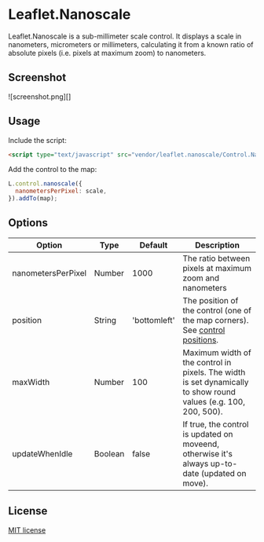 Leaflet.Nanoscale
=================

Leaflet.Nanoscale is a sub-millimeter scale control. It displays a scale in nanometers, micrometers or millimeters, calculating it from a known ratio of absolute pixels (i.e. pixels at maximum zoom) to nanometers.

Screenshot
----------

![screenshot.png][]

Usage
-----

Include the script:

``` html
<script type="text/javascript" src="vendor/leaflet.nanoscale/Control.Nanoscale.js"></script>
```

Add the control to the map:

``` javascript
L.control.nanoscale({
  nanometersPerPixel: scale,
}).addTo(map);
```

Options
-------

| Option             | Type    | Default      | Description |
| ------------------ | ------- | -------------| ----------- |
| nanometersPerPixel | Number  | 1000         | The ratio between pixels at maximum zoom and nanometers |
| position           | String  | 'bottomleft' | The position of the control (one of the map corners). See [control positions](http://leafletjs.com/reference.html#control-positions). |
| maxWidth           | Number  | 100          | Maximum width of the control in pixels. The width is set dynamically to show round values (e.g. 100, 200, 500). |
| updateWhenIdle     | Boolean | false        | If true, the control is updated on moveend, otherwise it's always up-to-date (updated on move). |

License
-------

[MIT license](LICENSE.txt)

